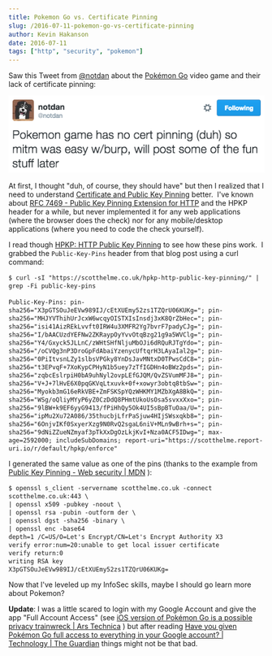 ```yaml
---
title: Pokemon Go vs. Certificate Pinning
slug: /2016-07-11-pokemon-go-vs-certificate-pinning
author: Kevin Hakanson
date: 2016-07-11
tags: ["http", "security", "pokemon"]
---
```

Saw this Tweet from [@notdan](https://twitter.com/notdan) about the [Pokémon Go](http://www.pokemon.com/us/pokemon-video-games/pokemon-go/) video game and their lack of certificate pinning:

![@notdan Pokemon Go Tweet](images/pastedImage_9.png)

At first, I thought "duh, of course, they should have" but then I realized that I need to understand [Certificate and Public Key Pinning](https://www.owasp.org/index.php/Certificate_and_Public_Key_Pinning) better.  I've known about [RFC 7469 - Public Key Pinning Extension for HTTP](https://tools.ietf.org/html/rfc7469) and the HPKP header for a while, but never implemented it for any web applications (where the browser does the check) nor for any mobile/desktop applications (where you need to code the check yourself).

I read though [HPKP: HTTP Public Key Pinning](https://scotthelme.co.uk/hpkp-http-public-key-pinning/) to see how these pins work.  I grabbed the `Public-Key-Pins` header from that blog post using a curl command:

```console
$ curl -sI "https://scotthelme.co.uk/hpkp-http-public-key-pinning/" | grep -Fi public-key-pins

Public-Key-Pins: pin-sha256="X3pGTSOuJeEVw989IJ/cEtXUEmy52zs1TZQrU06KUKg="; pin-sha256="MHJYVThihUrJcxW6wcqyOISTXIsInsdj3xK8QrZbHec="; pin-sha256="isi41AizREkLvvft0IRW4u3XMFR2Yg7bvrF7padyCJg="; pin-sha256="I/bAACUzdYEFNw2ZKRaypOyYvvOtqBzg21g9a5WVClg="; pin-sha256="Y4/Gxyck5JLLnC/zWHtSHfNljuMbOJi6dRQuRJTgYdo="; pin-sha256="/oCVQg3nP3DroGpFdAbaiYzenycUftqrH3LAyaIal2g="; pin-sha256="0PiItvsnLZy1slbsVPGky8YnDsJavMNtxD0TPwsCdC8="; pin-sha256="t3EPvqF+7XoKypCPHyN1b5uey7zTfIGDHn4oBWz2pds="; pin-sha256="zqbcEslrpiH0bA9uhNyl2ovpLEfGJQM/QvZSVumMFJ8="; pin-sha256="V+J+7lHvE6X0pqGKVqLtxuvk+0f+xowyr3obtq8tbSw="; pin-sha256="Myokb3mG16eRkVBE+ZmFSKSpYQzWHKMY1MZbXgA8BkQ="; pin-sha256="WSg/oQliyMYyP6yZ0CzDdQ8PHmtUkoUsOsa5svxxXxo="; pin-sha256="9lBW+k9EF6yyG9413/fPiHhQy5Ok4UI5sBpBTuOaa/U="; pin-sha256="ipMu2Xu72A086/35thucbjLfrPaSjuw4HIjSWsxqkb8="; pin-sha256="6OnjvIKf0SxyerXzg9N0RvQ2sgaL6niV+MLn9wBrh+s="; pin-sha256="9dNiZZueNZmyaf3pTkXxDgOzLkjKvI+Nza0ACF5IDwg="; max-age=2592000; includeSubDomains; report-uri="https://scotthelme.report-uri.io/r/default/hpkp/enforce"
```

I generated the same value as one of the pins (thanks to the example from [Public Key Pinning - Web security | MDN](https://developer.mozilla.org/en-US/docs/Web/Security/Public_Key_Pinning) ):

```console
$ openssl s_client -servername scotthelme.co.uk -connect scotthelme.co.uk:443 \
| openssl x509 -pubkey -noout \
| openssl rsa -pubin -outform der \
| openssl dgst -sha256 -binary \
| openssl enc -base64
depth=1 /C=US/O=Let's Encrypt/CN=Let's Encrypt Authority X3
verify error:num=20:unable to get local issuer certificate
verify return:0
writing RSA key
X3pGTSOuJeEVw989IJ/cEtXUEmy52zs1TZQrU06KUKg=
```

Now that I've leveled up my InfoSec skills, maybe I should go learn more about Pokemon?

**Update**: I was a little scared to login with my Google Account and give the app "Full Account Access" (see [iOS version of Pokémon Go is a possible privacy trainwreck | Ars Technica](http://arstechnica.com/gaming/2016/07/pokemon-go-on-ios-gets-full-access-to-your-google-account/) ) but after reading 
[Have you given Pokémon Go full access to everything in your Google account? | Technology | The Guardian](https://www.theguardian.com/technology/2016/jul/11/pokemon-go-privacy-security-full-access-google-account)  things might not be that bad.
